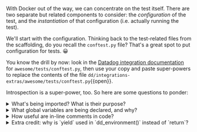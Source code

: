 With Docker out of the way, we can concentrate on the test itself. There are two separate but related components to consider: the _configuration_ of the test, and the _instantiation_ of that configuration (i.e. actually running the test).

We'll start with the configuration. Thinking back to the test-related files from the scaffolding, do you recall the `conftest.py` file? That's a great spot to put configuration for tests. 😀

You know the drill by now: look in the [Datadog integration documentation](https://docs.datadoghq.com/developers/integrations/new_check_howto/#building-an-integration-test) for `awesome/tests/conftest.py`, then use your copy and paste super-powers to replace the contents of the file `dd/integrations-extras/awesome/tests/conftest.py`{{open}}.

Introspection is a super-power, too. So here are some questions to ponder:
<details>
  <summary>What's being imported? What is their purpose?</summary>
  
  - `os` allows us to access the docker file on this machine. `pytest` was also imported for the unit test - this is the test framework.
  
</details>
<details>
  <summary>What global variables are being declared, and why?</summary>
  
  - `URL`, `SEARCH_STRING`, and `INSTANCE`. These allow us to use the same `INSTANCE` for testing.
  
</details>
<details>
  <summary>How useful are in-line comments in code?</summary>
  
  - _very_ :-)
  
</details>
<details>
  <summary>Extra credit: why is `yield` used in `dd_environment()` instead of `return`?</summary>
  
  - `yield` maintains the local state so that if `dd_environment()` is called more than once, we won't be spinning up a new environment each time.
  
</details>
